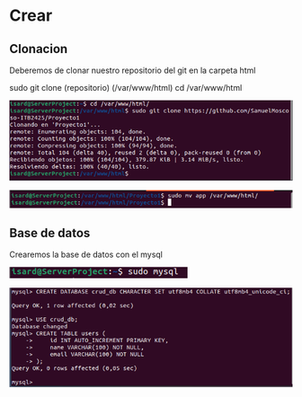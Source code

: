 # Crear 

## Clonacion

Deberemos de clonar nuestro repositorio del git en la carpeta html

sudo git clone (repositorio) (/var/www/html)
cd /var/www/html

![imagen](../imagenes/clonacion.png)

![imagen](../imagenes/app.png)

## Base de datos

Crearemos la base de datos con el mysql

![imagen](../imagenes/sql.png)

![imagen](../imagenes/base_datos.png)
